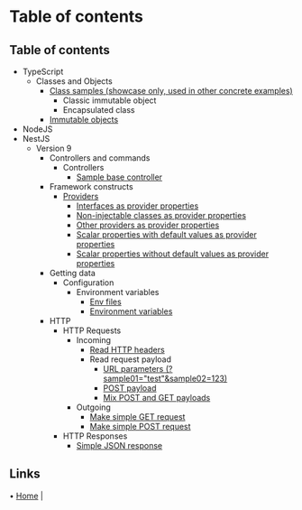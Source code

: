 # Table of contents

## Table of contents

- TypeScript
  - Classes and Objects
    - [Class samples (showcase only, used in other concrete examples)](../src/typescript/classes-and-objects/class-samples/)
      - Classic immutable object
      - Encapsulated class
    - [Immutable objects](../src/typescript/classes-and-objects/immutable-objects)
- NodeJS
- NestJS
  - Version 9
    - Controllers and commands
      - Controllers
        - [Sample base controller](../src/nestjs/version-9/controllers-and-commands/controllers/sample-base)
    - Framework constructs
      - [Providers](../src/nestjs/version-9/framework-constructs/providers/README.md)
        - [Interfaces as provider properties](../src/nestjs/version-9/framework-constructs/providers/interfaces-as-properties)
        - [Non-injectable classes as provider properties](../src/nestjs/version-9/framework-constructs/providers/non-injectable-classes-as-properties)
        - [Other providers as provider properties](../src/nestjs/version-9/framework-constructs/providers/other-providers-as-properties)
        - [Scalar properties with default values as provider properties](../src/nestjs/version-9/framework-constructs/providers/scalar-properties-default-values)
        - [Scalar properties without default values as provider properties](../src/nestjs/version-9/framework-constructs/providers/scalar-properties-no-default)
    - Getting data
      - Configuration
        - Environment variables
          - [Env files](../src/nestjs/version-9/getting-data/configuration/environment-variables)
          - [Environment variables](../src/nestjs/version-9/getting-data/configuration/environment-variables/environment-variables)
    - HTTP
      - HTTP Requests
        - Incoming
          - [Read HTTP headers](../src/nestjs/version-9/http/http-requests/incoming/http-headers)
          - Read request payload
            - [URL parameters (?sample01="test"&sample02=123)](../src/nestjs/version-9/http/http-requests/incoming/read-request-payload/url-parameters)
            - [POST payload](../src/nestjs/version-9/http/http-requests/incoming/read-request-payload/post-payload)
            - [Mix POST and GET payloads](../src/nestjs/version-9/http/http-requests/incoming/read-request-payload/mix-post-get-payloads)
        - Outgoing
          - [Make simple GET request](../src/nestjs/version-9/http/http-requests/outgoing/make-get-request)
          - [Make simple POST request](../src/nestjs/version-9/http/http-requests/outgoing/make-post-request)
      - HTTP Responses
        - [Simple JSON response](../src/nestjs/version-9/http/http-responses/simple-json-response)

## Links

• [Home](../README.md) |